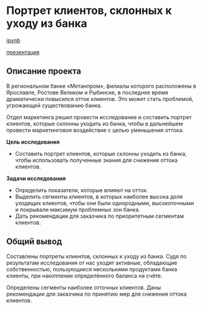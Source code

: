# Портрет клиентов, склонных к уходу из банка

[ipynb](https://github.com/AlexVarnik/data-analyst/blob/main/DA_013_graduation_project/DA_013_graduation_project.ipynb)

[презентация](https://github.com/AlexVarnik/data-analyst/blob/main/DA_013_graduation_project/DA_013_banks.pdf)

## Описание проекта

В региональном банке «Метанпром», филиалы которого расположены в Ярославле, Ростове Великом и Рыбинске, в последнее время драматически повысился отток клиентов. Это может стать проблемой, угрожающей существованию банка.

Отдел маркетинга решил провести исследование и составить портрет клиентов, которые склонны уходить из банка, чтобы в дальнейшем провести маркетинговое воздействие с целью уменьшения оттока.

**Цель исследования**
- Составить портрет клиентов, которые склонны уходить из банка, чтобы использовать полученные знания для снижения оттока клиентов.

**Задачи исследования**
- Определить показатели, которые влияют на отток.
- Выделить сегменты клиентов, в которых наиболее высока доля уходящих клиентов, чтобы они были однородными, высокоточными и покрывали максимум проблемных зон банка.
- Дать рекомендации для заказчика по приоритетным сегментам клиентов.


## Общий вывод

Составлены портреты клиентов, склонных к уходу из банка.
Судя по результатам исследования от нас уходят активные, обладающие собственностью, пользующиеся несколькими продуктами банка клиенты, при накоплении определённого баланса на счёте.

Определены сегменты наиболее отточных клиентов. Даны рекомендации для заказчика по принятию мер для снижения оттока клиентов.
